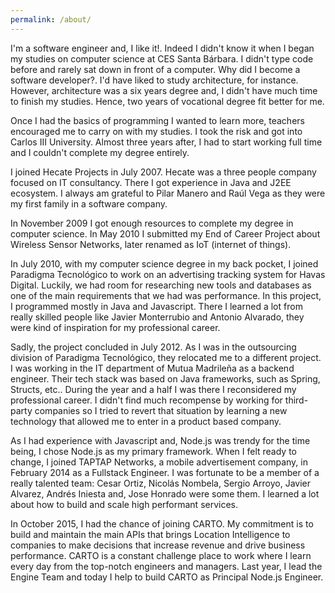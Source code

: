 ```yaml
---
permalink: /about/
---
```


I'm a software engineer and, I like it!. Indeed I didn't know it when I began my studies on computer science at CES Santa Bárbara. I didn't type code before and rarely sat down in front of a computer. Why did I become a software developer?. I'd have liked to study architecture, for instance. However, architecture was a six years degree and, I didn't have much time to finish my studies. Hence, two years of vocational degree fit better for me.

Once I had the basics of programming I wanted to learn more, teachers encouraged me to carry on with my studies. I took the risk and got into Carlos III University. Almost three years after, I had to start working full time and I couldn't complete my degree entirely.

I joined Hecate Projects in July 2007. Hecate was a three people company focused on IT consultancy. There I got experience in Java and J2EE ecosystem. I always am grateful to Pilar Manero and Raúl Vega as they were my first family in a software company.

In November 2009 I got enough resources to complete my degree in computer science. In May 2010 I submitted my End of Career Project about Wireless Sensor Networks, later renamed as IoT (internet of things).

In July 2010, with my computer science degree in my back pocket, I joined Paradigma Tecnológico to work on an advertising tracking system for Havas Digital. Luckily, we had room for researching new tools and databases as one of the main requirements that we had was performance. In this project, I programmed mostly in Java and Javascript. There I learned a lot from really skilled people like Javier Monterrubio and Antonio Alvarado, they were kind of inspiration for my professional career.

Sadly, the project concluded in July 2012. As I was in the outsourcing division of Paradigma Tecnológico, they relocated me to a different project. I was working in the IT department of Mutua Madrileña as a backend engineer. Their tech stack was based on Java frameworks, such as Spring, Structs, etc.. During the year and a half I was there I reconsidered my professional career. I didn't find much recompense by working for third-party companies so I tried to revert that situation by learning a new technology that allowed me to enter in a product based company.

As I had experience with Javascript and, Node.js was trendy for the time being, I chose Node.js as my primary framework. When I felt ready to change, I joined TAPTAP Networks, a mobile advertisement company, in February 2014 as a Fullstack Engineer. I was fortunate to be a member of a really talented team: Cesar Ortiz, Nicolás Nombela, Sergio Arroyo, Javier Alvarez, Andrés Iniesta and, Jose Honrado were some them. I learned a lot about how to build and scale high performant services.

In October 2015, I had the chance of joining CARTO. My commitment is to build and maintain the main APIs that brings Location Intelligence to companies to make decisions that increase revenue and drive business performance. CARTO is a constant challenge place to work where I learn every day from the top-notch engineers and managers. Last year, I lead the Engine Team and today I help to build CARTO as Principal Node.js Engineer.
